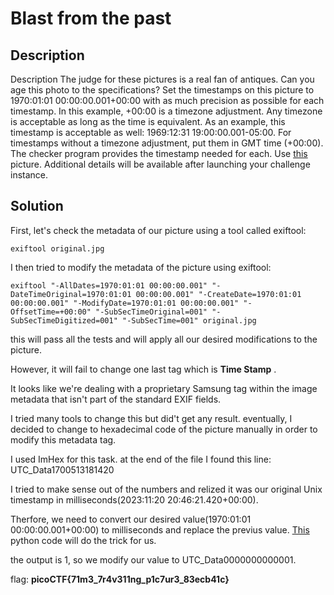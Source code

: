 # Blast from the past

## Description

Description
The judge for these pictures is a real fan of antiques. Can you age this photo to the specifications?
Set the timestamps on this picture to 1970:01:01 00:00:00.001+00:00 with as much precision as possible for each timestamp. In this example, +00:00 is a timezone adjustment. Any timezone is acceptable as long as the time is equivalent. As an example, this timestamp is acceptable as well: 1969:12:31 19:00:00.001-05:00. For timestamps without a timezone adjustment, put them in GMT time (+00:00). The checker program provides the timestamp needed for each.
Use [this](https://artifacts.picoctf.net/c_mimas/90/original.jpg) picture.
Additional details will be available after launching your challenge instance.

## Solution

First, let's check the metadata of our picture using a tool called exiftool:

```shell
exiftool original.jpg
```

I then tried to modify the metadata of the picture using exiftool:

```shell
exiftool "-AllDates=1970:01:01 00:00:00.001" "-DateTimeOriginal=1970:01:01 00:00:00.001" "-CreateDate=1970:01:01 00:00:00.001" "-ModifyDate=1970:01:01 00:00:00.001" "-OffsetTime=+00:00" "-SubSecTimeOriginal=001" "-SubSecTimeDigitized=001" "-SubSecTime=001" original.jpg
```

this will pass all the tests and will apply all our desired modifications to the picture.

However, it will fail to change one last tag which is **Time Stamp** .

It looks like we're dealing with a proprietary Samsung tag within the image metadata that isn't part of the standard EXIF fields.

I tried many tools to change this but did't get any result. eventually, I decided to change to hexadecimal code of the picture manually in order to modify this metadata tag.

I used ImHex for this task. at the end of the file I found this line: UTC_Data1700513181420

I tried to make sense out of the numbers and relized it was our original Unix timestamp in milliseconds(2023:11:20 20:46:21.420+00:00).

Therfore, we need to convert our desired value(1970:01:01 00:00:00.001+00:00) to milliseconds and replace the previus value.
[This](timestamp.py) python code will do the trick for us.

the output is 1, so we modify our value to UTC_Data0000000000001.

flag: **picoCTF{71m3_7r4v311ng_p1c7ur3_83ecb41c}**
